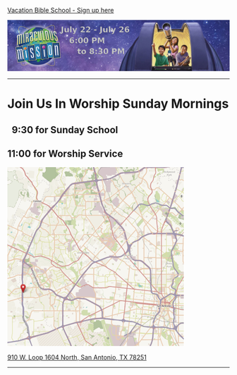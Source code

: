 [Vacation Bible School - Sign up here](https://vbsmate.com/events/CalvaryHillsBaptistSA/17822)

[![Vacation Bible School - July 22 to July 26](banner1.png)](https://vbsmate.com/events/CalvaryHillsBaptistSA/17822)

---

# Join Us In Worship Sunday Mornings 
## &nbsp;&nbsp;9:30 for Sunday School
## 11:00 for Worship Service

[![910 W. Loop 1604 North, San Antonio, TX 78251](saMap.png)](https://goo.gl/maps/YCmg9fCGHXT2)

[910 W. Loop 1604 North, San Antonio, TX 78251](https://goo.gl/maps/YCmg9fCGHXT2)

---


